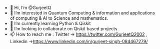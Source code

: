 - 👋 Hi, I’m @GurjeetQ
- 👀 I’m interested in Quantum Computing & information and applications of computing & AI to Science and mathematics.
- 🌱 I’m currently learning Python & Qiskit
- 💞️ I’m looking to collaborate on Qiskit based projects
- 📫 How to reach me : Twitter -> https://twitter.com/GurjeetQ2002 , Linkedin ->https://www.linkedin.com/in/gurjeet-singh-084467279/


<!---
GurjeetQ/GurjeetQ is a ✨ special ✨ repository because its `README.md` (this file) appears on your GitHub profile.
You can click the Preview link to take a look at your changes.
--->
